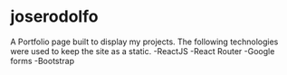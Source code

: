 # joserodolfo
A Portfolio page built to display my projects. The following technologies were used to keep the site as a static.
-ReactJS
-React Router 
-Google forms 
-Bootstrap
